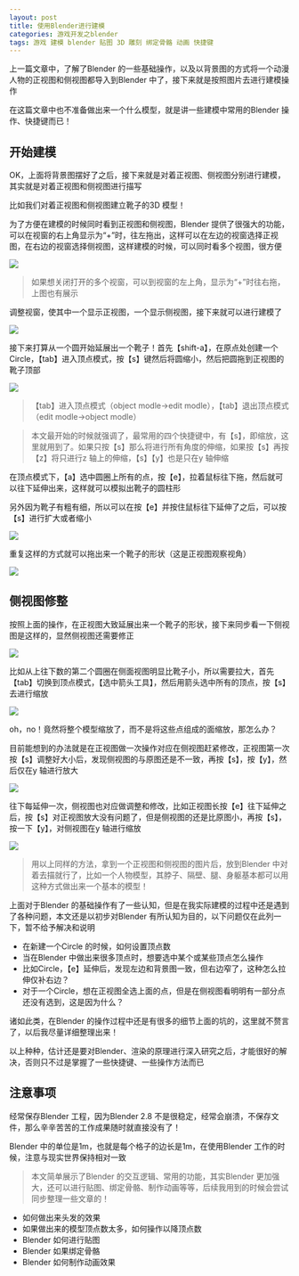 ```yaml
---
layout: post
title: 使用Blender进行建模
categories: 游戏开发之blender 
tags: 游戏 建模 blender 贴图 3D 雕刻 绑定骨骼 动画 快捷键 
---
```


上一篇文章中，了解了Blender 的一些基础操作，以及以背景图的方式将一个动漫人物的正视图和侧视图都导入到Blender 中了，接下来就是按照图片去进行建模操作

在这篇文章中也不准备做出来一个什么模型，就是讲一些建模中常用的Blender 操作、快捷键而已！

## 开始建模

OK，上面将背景图摆好了之后，接下来就是对着正视图、侧视图分别进行建模，其实就是对着正视图和侧视图进行描写

比如我们对着正视图和侧视图建立靴子的3D 模型！

为了方便在建模的时候同时看到正视图和侧视图，Blender 提供了很强大的功能，可以在视窗的右上角显示为“+”时，往左拖出，这样可以在左边的视窗选择正视图，在右边的视窗选择侧视图，这样建模的时候，可以同时看多个视图，很方便

![](../media/image/2019-09-07/10.gif)

>如果想关闭打开的多个视窗，可以到视窗的左上角，显示为“+”时往右拖，上图也有展示

调整视窗，使其中一个显示正视图，一个显示侧视图，接下来就可以进行建模了

![](../media/image/2019-09-07/11.png)

接下来打算从一个圆开始延展出一个靴子！首先【shift-a】，在原点处创建一个Circle，【tab】进入顶点模式，按【s】键然后将圆缩小，然后把圆拖到正视图的靴子顶部

![](../media/image/2019-09-07/12.gif)

>【tab】进入顶点模式（object modle->edit modle），【tab】退出顶点模式（edit modle->object modle）

>本文最开始的时候就强调了，最常用的四个快捷键中，有【s】，即缩放，这里就用到了。如果只按【s】那么将进行所有角度的伸缩，如果按【s】再按【z】将只进行z 轴上的伸缩，【s】【y】也是只在y 轴伸缩

在顶点模式下，【a】选中圆圈上所有的点，按【e】，拉着鼠标往下拖，然后就可以往下延伸出来，这样就可以模拟出靴子的圆柱形

另外因为靴子有粗有细，所以可以在按【e】并按住鼠标往下延伸了之后，可以按【s】进行扩大或者缩小

![](../media/image/2019-09-07/13.gif)

重复这样的方式就可以拖出来一个靴子的形状（这是正视图观察视角）

![](../media/image/2019-09-07/14.png)

## 侧视图修整

按照上面的操作，在正视图大致延展出来一个靴子的形状，接下来同步看一下侧视图是这样的，显然侧视图还需要修正

![](../media/image/2019-09-07/15.png)

比如从上往下数的第二个圆圈在侧面视图明显比靴子小，所以需要拉大，首先【tab】切换到顶点模式，【选中箭头工具】，然后用箭头选中所有的顶点，按【s】去进行缩放

![](../media/image/2019-09-07/16.gif)

oh，no！竟然将整个模型缩放了，而不是将这些点组成的面缩放，那怎么办？

目前能想到的办法就是在正视图做一次操作对应在侧视图赶紧修改，正视图第一次按【s】调整好大小后，发现侧视图的与原图还是不一致，再按【s】，按【y】，然后仅在y 轴进行放大

![](../media/image/2019-09-07/17.gif)

往下每延伸一次，侧视图也对应做调整和修改，比如正视图长按【e】往下延伸之后，按【s】对正视图放大没有问题了，但是侧视图的还是比原图小，再按【s】，按一下【y】，对侧视图在y 轴进行缩放

![](../media/image/2019-09-07/18.gif)

>用以上同样的方法，拿到一个正视图和侧视图的图片后，放到Blender 中对着去描就行了，比如一个人物模型，其脖子、隔壁、腿、身躯基本都可以用这种方式做出来一个基本的模型！

上面对于Blender 的基础操作有了一些认知，但是在我实际建模的过程中还是遇到了各种问题，本文还是以初步对Blender 有所认知为目的，以下问题仅在此列一下，暂不给予解决和说明

* 在新建一个Circle 的时候，如何设置顶点数
* 当在Blender 中做出来很多顶点时，想要选中某个或某些顶点怎么操作
* 比如Circle，【e】延伸后，发现左边和背景图一致，但右边窄了，这种怎么拉伸仅补右边？
* 对于一个Circle，想在正视图全选上面的点，但是在侧视图看明明有一部分点还没有选到，这是因为什么？

诸如此类，在Blender 的操作过程中还是有很多的细节上面的坑的，这里就不赘言了，以后我尽量详细整理出来！

以上种种，估计还是要对Blender、渲染的原理进行深入研究之后，才能很好的解决，否则只不过是掌握了一些快捷键、一些操作方法而已

## 注意事项

经常保存Blender 工程，因为Blender 2.8 不是很稳定，经常会崩溃，不保存文件，那么辛辛苦苦的工作成果随时就直接没有了！

Blender 中的单位是1m，也就是每个格子的边长是1m，在使用Blender 工作的时候，注意与现实世界保持相对一致

>本文简单展示了Blender 的交互逻辑、常用的功能，其实Blender 更加强大，还可以进行贴图、绑定骨骼、制作动画等等，后续我用到的时候会尝试同步整理一些文章的！

* 如何做出来头发的效果
* 如果做出来的模型顶点数太多，如何操作以降顶点数
* Blender 如何进行贴图
* Blender 如果绑定骨骼
* Blender 如何制作动画效果
